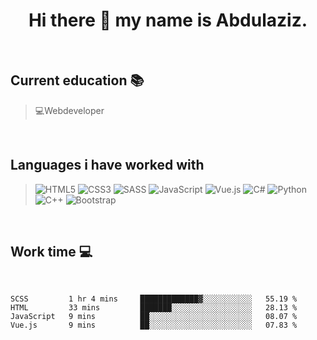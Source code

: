 <h1 style="text-align:center">Hi there 👋 my name is Abdulaziz.</h1>  
<br/>

<h2>Current education 📚</h2>

> 💻Webdeveloper

<br/>

<h2>Languages i have worked with</h2>

> ![HTML5](https://img.shields.io/badge/html5-%23E34F26.svg?style=for-the-badge&logo=html5&logoColor=white)
> ![CSS3](https://img.shields.io/badge/css3-%231572B6.svg?style=for-the-badge&logo=css3&logoColor=white)
> ![SASS](https://img.shields.io/badge/SASS-hotpink.svg?style=for-the-badge&logo=SASS&logoColor=white)
> ![JavaScript](https://img.shields.io/badge/javascript-%23323330.svg?style=for-the-badge&logo=javascript&logoColor=%23F7DF1E)
> ![Vue.js](https://img.shields.io/badge/vuejs-%2335495e.svg?style=for-the-badge&logo=vuedotjs&logoColor=%234FC08D)
> ![C#](https://img.shields.io/badge/c%23-%23239120.svg?style=for-the-badge&logo=c-sharp&logoColor=white)
> ![Python](https://img.shields.io/badge/python-3670A0?style=for-the-badge&logo=python&logoColor=ffdd54)
> ![C++](https://img.shields.io/badge/c++-%2300599C.svg?style=for-the-badge&logo=c%2B%2B&logoColor=white)
> ![Bootstrap](https://img.shields.io/badge/bootstrap-%23563D7C.svg?style=for-the-badge&logo=bootstrap&logoColor=white)

<br/>
<h2>Work time 💻</h2>
<br/>

<!--START_SECTION:waka-->
```text
SCSS         1 hr 4 mins     █████████████▓░░░░░░░░░░░   55.19 % 
HTML         33 mins         ███████░░░░░░░░░░░░░░░░░░   28.13 % 
JavaScript   9 mins          ██░░░░░░░░░░░░░░░░░░░░░░░   08.07 % 
Vue.js       9 mins          ██░░░░░░░░░░░░░░░░░░░░░░░   07.83 % 
```
<!--END_SECTION:waka-->
